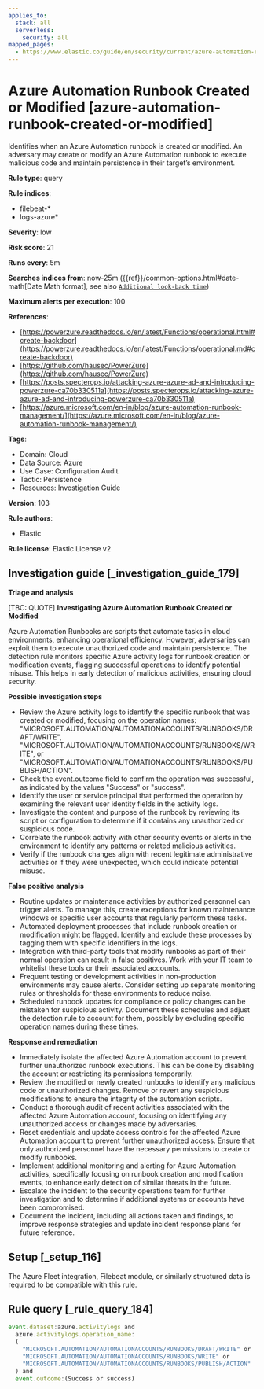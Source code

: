 ```yaml
---
applies_to:
  stack: all
  serverless:
    security: all
mapped_pages:
  - https://www.elastic.co/guide/en/security/current/azure-automation-runbook-created-or-modified.html
---
```


# Azure Automation Runbook Created or Modified [azure-automation-runbook-created-or-modified]

Identifies when an Azure Automation runbook is created or modified. An adversary may create or modify an Azure Automation runbook to execute malicious code and maintain persistence in their target’s environment.

**Rule type**: query

**Rule indices**:

* filebeat-*
* logs-azure*

**Severity**: low

**Risk score**: 21

**Runs every**: 5m

**Searches indices from**: now-25m ({{ref}}/common-options.html#date-math[Date Math format], see also [`Additional look-back time`](docs-content://solutions/security/detect-and-alert/create-detection-rule.md#rule-schedule))

**Maximum alerts per execution**: 100

**References**:

* [https://powerzure.readthedocs.io/en/latest/Functions/operational.html#create-backdoor](https://powerzure.readthedocs.io/en/latest/Functions/operational.md#create-backdoor)
* [https://github.com/hausec/PowerZure](https://github.com/hausec/PowerZure)
* [https://posts.specterops.io/attacking-azure-azure-ad-and-introducing-powerzure-ca70b330511a](https://posts.specterops.io/attacking-azure-azure-ad-and-introducing-powerzure-ca70b330511a)
* [https://azure.microsoft.com/en-in/blog/azure-automation-runbook-management/](https://azure.microsoft.com/en-in/blog/azure-automation-runbook-management/)

**Tags**:

* Domain: Cloud
* Data Source: Azure
* Use Case: Configuration Audit
* Tactic: Persistence
* Resources: Investigation Guide

**Version**: 103

**Rule authors**:

* Elastic

**Rule license**: Elastic License v2

## Investigation guide [_investigation_guide_179]

**Triage and analysis**

[TBC: QUOTE]
**Investigating Azure Automation Runbook Created or Modified**

Azure Automation Runbooks are scripts that automate tasks in cloud environments, enhancing operational efficiency. However, adversaries can exploit them to execute unauthorized code and maintain persistence. The detection rule monitors specific Azure activity logs for runbook creation or modification events, flagging successful operations to identify potential misuse. This helps in early detection of malicious activities, ensuring cloud security.

**Possible investigation steps**

* Review the Azure activity logs to identify the specific runbook that was created or modified, focusing on the operation names: "MICROSOFT.AUTOMATION/AUTOMATIONACCOUNTS/RUNBOOKS/DRAFT/WRITE", "MICROSOFT.AUTOMATION/AUTOMATIONACCOUNTS/RUNBOOKS/WRITE", or "MICROSOFT.AUTOMATION/AUTOMATIONACCOUNTS/RUNBOOKS/PUBLISH/ACTION".
* Check the event.outcome field to confirm the operation was successful, as indicated by the values "Success" or "success".
* Identify the user or service principal that performed the operation by examining the relevant user identity fields in the activity logs.
* Investigate the content and purpose of the runbook by reviewing its script or configuration to determine if it contains any unauthorized or suspicious code.
* Correlate the runbook activity with other security events or alerts in the environment to identify any patterns or related malicious activities.
* Verify if the runbook changes align with recent legitimate administrative activities or if they were unexpected, which could indicate potential misuse.

**False positive analysis**

* Routine updates or maintenance activities by authorized personnel can trigger alerts. To manage this, create exceptions for known maintenance windows or specific user accounts that regularly perform these tasks.
* Automated deployment processes that include runbook creation or modification might be flagged. Identify and exclude these processes by tagging them with specific identifiers in the logs.
* Integration with third-party tools that modify runbooks as part of their normal operation can result in false positives. Work with your IT team to whitelist these tools or their associated accounts.
* Frequent testing or development activities in non-production environments may cause alerts. Consider setting up separate monitoring rules or thresholds for these environments to reduce noise.
* Scheduled runbook updates for compliance or policy changes can be mistaken for suspicious activity. Document these schedules and adjust the detection rule to account for them, possibly by excluding specific operation names during these times.

**Response and remediation**

* Immediately isolate the affected Azure Automation account to prevent further unauthorized runbook executions. This can be done by disabling the account or restricting its permissions temporarily.
* Review the modified or newly created runbooks to identify any malicious code or unauthorized changes. Remove or revert any suspicious modifications to ensure the integrity of the automation scripts.
* Conduct a thorough audit of recent activities associated with the affected Azure Automation account, focusing on identifying any unauthorized access or changes made by adversaries.
* Reset credentials and update access controls for the affected Azure Automation account to prevent further unauthorized access. Ensure that only authorized personnel have the necessary permissions to create or modify runbooks.
* Implement additional monitoring and alerting for Azure Automation activities, specifically focusing on runbook creation and modification events, to enhance early detection of similar threats in the future.
* Escalate the incident to the security operations team for further investigation and to determine if additional systems or accounts have been compromised.
* Document the incident, including all actions taken and findings, to improve response strategies and update incident response plans for future reference.


## Setup [_setup_116]

The Azure Fleet integration, Filebeat module, or similarly structured data is required to be compatible with this rule.


## Rule query [_rule_query_184]

```js
event.dataset:azure.activitylogs and
  azure.activitylogs.operation_name:
  (
    "MICROSOFT.AUTOMATION/AUTOMATIONACCOUNTS/RUNBOOKS/DRAFT/WRITE" or
    "MICROSOFT.AUTOMATION/AUTOMATIONACCOUNTS/RUNBOOKS/WRITE" or
    "MICROSOFT.AUTOMATION/AUTOMATIONACCOUNTS/RUNBOOKS/PUBLISH/ACTION"
  ) and
  event.outcome:(Success or success)
```


